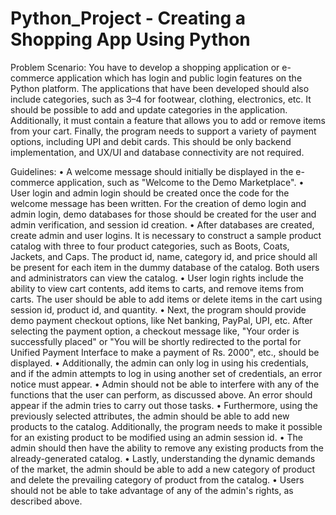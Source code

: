 # Python_Project - Creating a Shopping App Using Python

Problem Scenario: You have to develop a shopping application or e-commerce application which has login and public login features on the Python platform. The applications that have been developed should also include categories, such as 3–4 for footwear, clothing, electronics, etc. It should be possible to add and update categories in the application. Additionally, it must contain a feature that allows you to add or remove items from your cart. Finally, the program needs to support a variety of payment options, including UPI and debit cards. This should be only backend implementation, and UX/UI and database connectivity are not required.


Guidelines:
•	A welcome message should initially be displayed in the e-commerce application, such as "Welcome to the Demo Marketplace".
•	User login and admin login should be created once the code for the welcome message has been written. For the creation of demo login and admin login, demo databases for those should be created for the user and admin verification, and session id creation.
•	After databases are created, create admin and user logins. It is necessary to construct a sample product catalog with three to four product categories, such as Boots, Coats, Jackets, and Caps. The product id, name, category id, and price should all be present for each item in the dummy database of the catalog. Both users and administrators can view the catalog.
•	User login rights include the ability to view cart contents, add items to carts, and remove items from carts. The user should be able to add items or delete items in the cart using session id, product id, and quantity.
•	Next, the program should provide demo payment checkout options, like Net banking, PayPal, UPI, etc. After selecting the payment option, a checkout message like, "Your order is successfully placed" or "You will be shortly redirected to the portal for Unified Payment Interface to make a payment of Rs. 2000", etc., should be displayed. 
•	Additionally, the admin can only log in using his credentials, and if the admin attempts to log in using another set of credentials, an error notice must appear.
•	Admin should not be able to interfere with any of the functions that the user can perform, as discussed above. An error should appear if the admin tries to carry out those tasks.
•	Furthermore, using the previously selected attributes, the admin should be able to add new products to the catalog. Additionally, the program needs to make it possible for an existing product to be modified using an admin session id.
•	The admin should then have the ability to remove any existing products from the already-generated catalog.
•	Lastly, understanding the dynamic demands of the market, the admin should be able to add a new category of product and delete the prevailing category of product from the catalog. 
•	Users should not be able to take advantage of any of the admin's rights, as described above.
